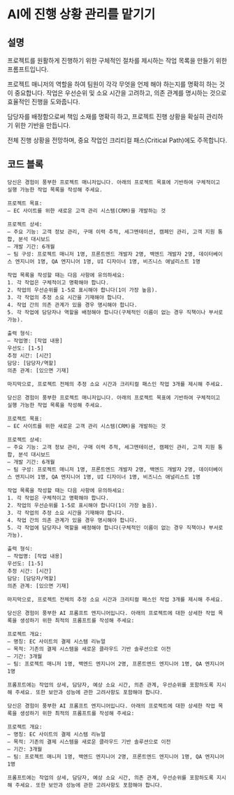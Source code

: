 # AI에 진행 상황 관리를 맡기기

## 설명

프로젝트를 원활하게 진행하기 위한 구체적인 절차를 제시하는 작업 목록을 만들기 위한 프롬프트입니다.

프로젝트 매니저의 역할을 하여 팀원이 각각 무엇을 언제 해야 하는지를 명확히 하는 것이 중요합니다. 작업은 우선순위 및 소요 시간을 고려하고, 의존 관계를 명시하는 것으로 효율적인 진행을 도와줍니다.

담당자를 배정함으로써 책임 소재를 명확히 하고, 프로젝트 진행 상황을 확실히 관리하기 위한 기반을 만듭니다.

전체 진행 상황을 전망하며, 중요 작업인 크리티컬 패스(Critical Path)에도 주목합니다.

## 코드 블록

```plaintext
당신은 경험이 풍부한 프로젝트 매니저입니다. 아래의 프로젝트 목표에 기반하여 구체적이고 실행 가능한 작업 목록을 작성해 주세요.

프로젝트 목표:
– EC 사이트를 위한 새로운 고객 관리 시스템(CRM)을 개발하는 것

프로젝트 상세:
– 주요 기능: 고객 정보 관리, 구매 이력 추적, 세그멘테이션, 캠페인 관리, 고객 지원 통합, 분석 대시보드
– 개발 기간: 6개월
– 팀 구성: 프로젝트 매니저 1명, 프론트엔드 개발자 2명, 백엔드 개발자 2명, 데이터베이스 엔지니어 1명, QA 엔지니어 1명, UI 디자이너 1명, 비즈니스 애널리스트 1명

작업 목록을 작성할 때는 다음 사항에 유의하세요:
1. 각 작업은 구체적이고 명확해야 합니다.
2. 작업의 우선순위를 1-5로 표시해야 합니다(1이 가장 높음).
3. 각 작업의 추정 소요 시간을 기재해야 합니다.
4. 작업 간의 의존 관계가 있을 경우 명시해야 합니다.
5. 각 작업에 담당자나 역할을 배정해야 합니다(구체적인 이름이 없는 경우 직책이나 부서로 가능).

출력 형식:
– 작업명: [작업 내용]
우선도: [1-5]
추정 시간: [시간]
담당: [담당자/역할]
의존 관계: [있으면 기재]

마지막으로, 프로젝트 전체의 추정 소요 시간과 크리티컬 패스인 작업 3개를 제시해 주세요.
```

```plaintext
당신은 경험이 풍부한 프로젝트 매니저입니다. 아래의 프로젝트 목표에 기반하여 구체적이고 실행 가능한 작업 목록을 작성해 주세요.

프로젝트 목표:
– EC 사이트를 위한 새로운 고객 관리 시스템(CRM)을 개발하는 것

프로젝트 상세:
– 주요 기능: 고객 정보 관리, 구매 이력 추적, 세그멘테이션, 캠페인 관리, 고객 지원 통합, 분석 대시보드
– 개발 기간: 6개월
– 팀 구성: 프로젝트 매니저 1명, 프론트엔드 개발자 2명, 백엔드 개발자 2명, 데이터베이스 엔지니어 1명, QA 엔지니어 1명, UI 디자이너 1명, 비즈니스 애널리스트 1명

작업 목록을 작성할 때는 다음 사항에 유의하세요:
1. 각 작업은 구체적이고 명확해야 합니다.
2. 작업의 우선순위를 1-5로 표시해야 합니다(1이 가장 높음).
3. 각 작업의 추정 소요 시간을 기재해야 합니다.
4. 작업 간의 의존 관계가 있을 경우 명시해야 합니다.
5. 각 작업에 담당자나 역할을 배정해야 합니다(구체적인 이름이 없는 경우 직책이나 부서로 가능).

출력 형식:
– 작업명: [작업 내용]
우선도: [1-5]
추정 시간: [시간]
담당: [담당자/역할]
의존 관계: [있으면 기재]

마지막으로, 프로젝트 전체의 추정 소요 시간과 크리티컬 패스인 작업 3개를 제시해 주세요.
```

```plaintext
당신은 경험이 풍부한 AI 프롬프트 엔지니어입니다. 아래의 프로젝트에 대한 상세한 작업 목록을 생성하기 위한 최적의 프롬프트를 작성해 주세요:

프로젝트 개요:
– 명칭: EC 사이트의 결제 시스템 리뉴얼
– 목적: 기존의 결제 시스템을 새로운 클라우드 기반 솔루션으로 이전
– 기간: 3개월
– 팀: 프로젝트 매니저 1명, 백엔드 엔지니어 2명, 프론트엔드 엔지니어 1명, QA 엔지니어 1명

프롬프트에는 작업의 상세, 담당자, 예상 소요 시간, 의존 관계, 우선순위를 포함하도록 지시해 주세요. 또한 보안과 성능에 관한 고려사항도 포함해야 합니다.
```

```plaintext
당신은 경험이 풍부한 AI 프롬프트 엔지니어입니다. 아래의 프로젝트에 대한 상세한 작업 목록을 생성하기 위한 최적의 프롬프트를 작성해 주세요:

프로젝트 개요:
– 명칭: EC 사이트의 결제 시스템 리뉴얼
– 목적: 기존의 결제 시스템을 새로운 클라우드 기반 솔루션으로 이전
– 기간: 3개월
– 팀: 프로젝트 매니저 1명, 백엔드 엔지니어 2명, 프론트엔드 엔지니어 1명, QA 엔지니어 1명

프롬프트에는 작업의 상세, 담당자, 예상 소요 시간, 의존 관계, 우선순위를 포함하도록 지시해 주세요. 또한 보안과 성능에 관한 고려사항도 포함해야 합니다.
```